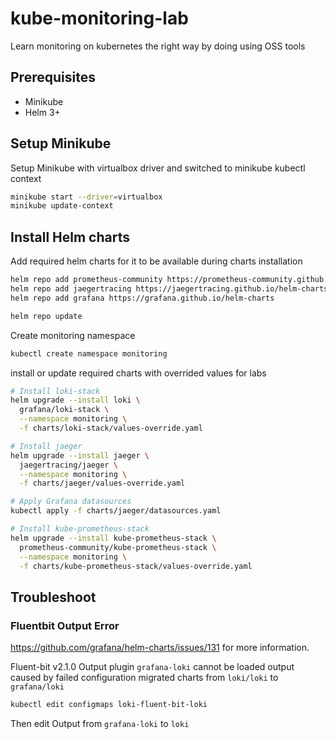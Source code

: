 # kube-monitoring-lab

Learn monitoring on kubernetes the right way by doing using OSS tools

## Prerequisites

- Minikube
- Helm 3+

## Setup Minikube

Setup Minikube with virtualbox driver and switched to minikube kubectl context

```bash
minikube start --driver=virtualbox
minikube update-context
```

## Install Helm charts

Add required helm charts for it to be available during charts installation

```bash
helm repo add prometheus-community https://prometheus-community.github.io/helm-charts
helm repo add jaegertracing https://jaegertracing.github.io/helm-charts
helm repo add grafana https://grafana.github.io/helm-charts

helm repo update
```

Create monitoring namespace

```bash
kubectl create namespace monitoring
```

install or update required charts with overrided values for labs

```bash
# Install loki-stack
helm upgrade --install loki \
  grafana/loki-stack \
  --namespace monitoring \
  -f charts/loki-stack/values-override.yaml

# Install jaeger
helm upgrade --install jaeger \
  jaegertracing/jaeger \
  --namespace monitoring \
  -f charts/jaeger/values-override.yaml

# Apply Grafana datasources
kubectl apply -f charts/jaeger/datasources.yaml

# Install kube-prometheus-stack
helm upgrade --install kube-prometheus-stack \
  prometheus-community/kube-prometheus-stack \
  --namespace monitoring \
  -f charts/kube-prometheus-stack/values-override.yaml
```

## Troubleshoot

### Fluentbit Output Error

https://github.com/grafana/helm-charts/issues/131 for more information.

Fluent-bit v2.1.0 Output plugin `grafana-loki` cannot be loaded output caused by failed configuration migrated charts from `loki/loki` to `grafana/loki`

```bash
kubectl edit configmaps loki-fluent-bit-loki
```

Then edit Output from `grafana-loki` to `loki`

